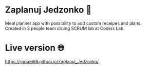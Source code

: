 

# Zaplanuj Jedzonko :fork_and_knife:
Meal planner app with possibility to add custom receipes and plans.\
Created in 3 people team druing SCRUM lab at Coders Lab.

# Live version :globe_with_meridians:
 https://jinpai666.github.io/Zaplanuj_Jedzonko/
